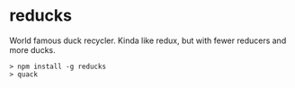 # reducks

World famous duck recycler. Kinda like redux, but with fewer reducers and more ducks.

    > npm install -g reducks
    > quack
